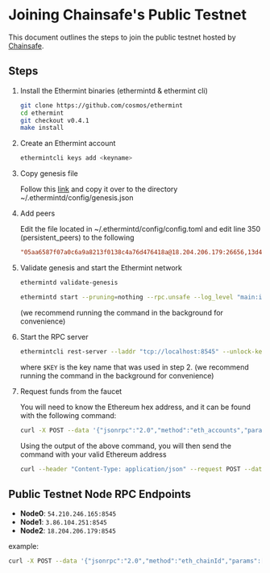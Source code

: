 <!--
order: 5
-->

# Joining Chainsafe's Public Testnet

This document outlines the steps to join the public testnet hosted by [Chainsafe](https://chainsafe.io).

## Steps

1. Install the Ethermint binaries (ethermintd & ethermint cli)

    ```bash
    git clone https://github.com/cosmos/ethermint
    cd ethermint
    git checkout v0.4.1
    make install
    ```

2. Create an Ethermint account

    ```bash
    ethermintcli keys add <keyname>
    ```

3. Copy genesis file

    Follow this [link](https://gist.github.com/araskachoi/43f86f3edff23729b817e8b0bb86295a) and copy it over to the directory ~/.ethermintd/config/genesis.json

4. Add peers

    Edit the file located in ~/.ethermintd/config/config.toml and edit line 350 (persistent_peers) to the following

    ```toml
    "05aa6587f07a0c6a9a8213f0138c4a76d476418a@18.204.206.179:26656,13d4a1c16d1f427988b7c499b6d150726aaf3aa0@3.86.104.251:26656,a00db749fa51e485c8376276d29d599258052f3e@54.210.246.165:26656"
    ```

5. Validate genesis and start the Ethermint network

    ```bash
    ethermintd validate-genesis

    ethermintd start --pruning=nothing --rpc.unsafe --log_level "main:info,state:info,mempool:info" --trace
    ```

    (we recommend running the command in the background for convenience)

6. Start the RPC server

    ```bash
    ethermintcli rest-server --laddr "tcp://localhost:8545" --unlock-key $KEY --chain-id etherminttestnet-777 --trace --rpc-api "web3,eth,net,personal"
    ```

    where `$KEY` is the key name that was used in step 2.
    (we recommend running the command in the background for convenience)

7. Request funds from the faucet

    You will need to know the Ethereum hex address, and it can be found with the following command:

    ```bash
    curl -X POST --data '{"jsonrpc":"2.0","method":"eth_accounts","params":[],"id":1}' -H "Content-Type: application/json" http://localhost:8545
    ```

    Using the output of the above command, you will then send the command with your valid Ethereum address

    ```bash
    curl --header "Content-Type: application/json" --request POST --data '{"address":"0xYourEthereumHexAddress"}' 3.95.21.91:3000
    ```

## Public Testnet Node RPC Endpoints

- **Node0**: `54.210.246.165:8545`
- **Node1**: `3.86.104.251:8545`
- **Node2**: `18.204.206.179:8545`

example:

```bash
curl -X POST --data '{"jsonrpc":"2.0","method":"eth_chainId","params":[],"id":1}' -H "Content-Type: application/json" 54.210.246.165:8545
```
